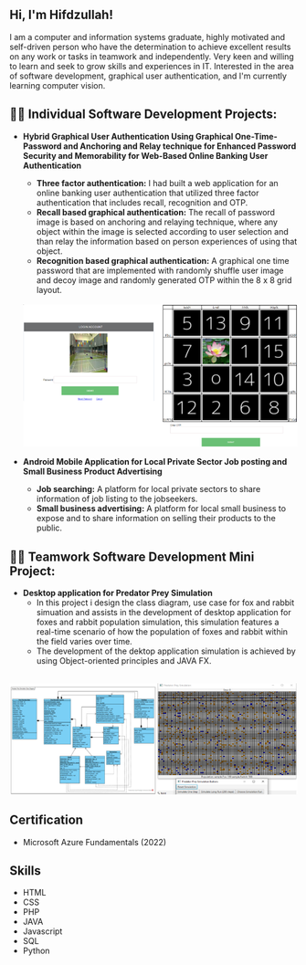 
<h2>Hi, I'm Hifdzullah!</h2>

I am  a computer and information systems graduate, highly motivated and self-driven person who have the determination to achieve excellent results on any work or tasks in teamwork and independently. Very keen and willing to learn and seek to grow skills and experiences in IT. Interested in the area of software development, graphical user authentication, and I'm currently learning computer vision.

<h2>👨‍💻 Individual Software Development Projects:</h2>

- <b>Hybrid Graphical User Authentication Using Graphical One-Time-Password and Anchoring and Relay technique for Enhanced Password Security and Memorability for Web-Based Online Banking User Authentication</b>
  - <strong>Three factor authentication:</strong> I had built a web application for an online banking user authentication that utilized three factor authentication that includes recall, recognition and OTP.
  - <strong>Recall based graphical authentication:</strong> The recall of password image is based on anchoring and relaying technique, where any object within the image is selected according to user selection and than relay the information based on person experiences of using that object.
  - <strong>Recognition based graphical authentication:</strong> A graphical one time password that are implemented with randomly shuffle user image and decoy image and randomly generated OTP within the 8 x 8 grid layout.
  <br>
   <img src ="img/GOTP_.png"/>
   
- <b>Android Mobile Application for Local Private Sector Job posting and Small Business Product Advertising</b>
  - <strong>Job searching:</strong> A platform for local private sectors to share information of job listing to the jobseekers.
  - <strong>Small business advertising:</strong> A platform for local small business to expose and to share information on selling their products to the public. 
 
   
   
<h2>👨‍💻 Teamwork Software Development Mini Project:</h2>

- <b>Desktop application for Predator Prey Simulation</b>
  - In this project i design the class diagram, use case for fox and rabbit simuation and assists in the development of desktop application for foxes and rabbit population simulation, this simulation features a real-time scenario of how the population of foxes and rabbit within the field varies over time. 
  - The development of the dektop application simulation is achieved by using Object-oriented principles and JAVA FX.
 <br>
     <img src ="img/Predator_prey.png"/>
   
   

<h2>Certification</h2>

- Microsoft Azure Fundamentals (2022)


<h2>Skills</h2>

- HTML
- CSS
- PHP
- JAVA
- Javascript
- SQL
- Python
